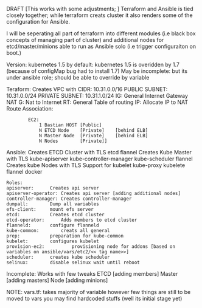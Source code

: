 DRAFT [This works with some adjustments; ]
Terraform and Ansible is tied closely together; while terraform creats cluster it also renders some of the configuration for Ansible.

I will be seperating all part of terraform into different modules (i.e black box concepts of managing part of cluster) and additional nodes for etcd/master/minions able to run as Ansible solo (i.e trigger configuraiton on boot.)


Version:
	kubernetes 1.5 by default:
		kubernetes 1.5 is overidden by 1.7 (because of configMap bug had to install 1.7)
                May be incomplete: but its under ansible role; should be able to override by variable

		

Teraform:
         Creates VPC with 
		CIDR: 10.31.0.0/16
		PUBLIC SUBNET: 10.31.0.0/24
		PRIVATE SUBNET: 10.31.1.0/24
		IG: General Internet Gateway
		NAT G: Nat to Internet
		RT: General Table of routing
		IP: Allocate IP to NAT
		Route Association:

			EC2:
			    1 Bastian HOST [Public]
			    N ETCD Node    [Private]	[behind ELB]
			    N Master Node  [Private]	[behind ELB]
			    N Nodes        [Private]]
		
			    

Ansible:
	Creates ETCD Cluster with TLS
		etcd
		flannel
	Creates Kube Master with TLS
		kube-apiserver
		kube-controller-manager
		kube-scheduler
		flannel
	Creates kube Nodes with TLS Support for kubelet
		kube-proxy
		kubelete
		flannel
		docker

	Roles:
	apiserver: 		Creates api server
	apiserver-operator:	Creates api server [adding additional nodes]
	controller-manager:	Creates controller-manager
	dumpall:		Dump all variables
	efs-client:		mount efs server
	etcd:			Creates etcd cluster
	etcd-operator:		Adds members to etcd cluster
	flanneld:		configure flanneld
	kube-common:		creats all general 
	prep:			preparation for kube-common
	kubelet:		configures kubelet 
	provision-ec2:	        provisioning node for addons [based on variables on ansible/vars/etc2/<< tag name>>]	
	scheduler:		creates kube scheduler 
	selinux:		disable selinux wait until reboot


Incomplete:
	Works with few tweaks
		ETCD [adding members]
		Master [adding masters]
		Node [adding minions]



NOTE:
	vars.tf: takes majority of variable however few things are still to be moved to vars you may find hardcoded stuffs (well its initial stage yet)
